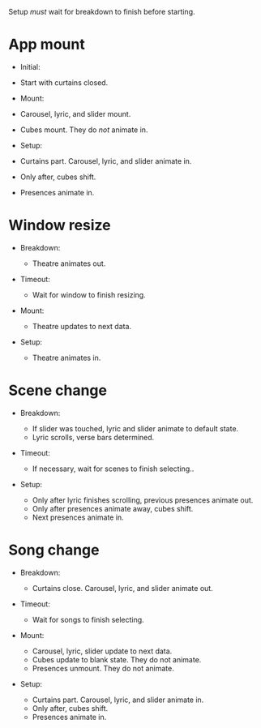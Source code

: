 Setup *must* wait for breakdown to finish before starting.

# App mount

* Initial:
* Start with curtains closed.

* Mount:
* Carousel, lyric, and slider mount.
* Cubes mount. They do *not* animate in.

* Setup:
* Curtains part. Carousel, lyric, and slider animate in.
* Only after, cubes shift.
* Presences animate in.

# Window resize

* Breakdown:
    * Theatre animates out.

* Timeout:
    * Wait for window to finish resizing.

* Mount:
    * Theatre updates to next data.

* Setup:
    * Theatre animates in.

# Scene change

* Breakdown:
    * If slider was touched, lyric and slider animate to default state.
    * Lyric scrolls, verse bars determined.

* Timeout:
    * If necessary, wait for scenes to finish selecting..

* Setup:
    * Only after lyric finishes scrolling, previous presences animate out.
    * Only after presences animate away, cubes shift.
    * Next presences animate in.

# Song change

* Breakdown:
    * Curtains close. Carousel, lyric, and slider animate out.

* Timeout:
    * Wait for songs to finish selecting.

* Mount:
    * Carousel, lyric, slider update to next data.
    * Cubes update to blank state. They do not animate.
    * Presences unmount. They do not animate.

* Setup:
    * Curtains part. Carousel, lyric, and slider animate in.
    * Only after, cubes shift.
    * Presences animate in.